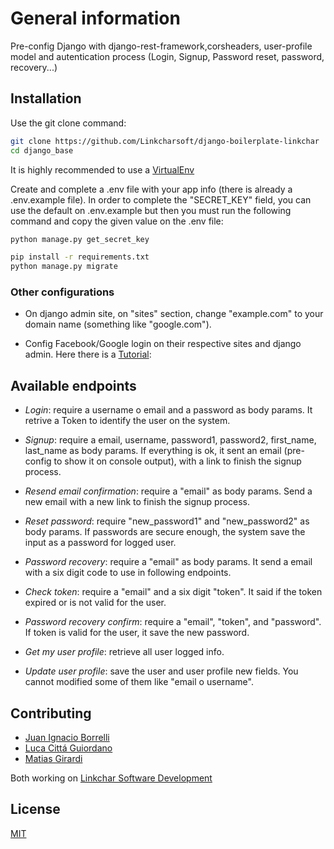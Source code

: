 # General information

Pre-config Django with django-rest-framework,corsheaders, user-profile model and autentication process (Login, Signup, Password reset, password, recovery...)
 
## Installation

Use the git clone command:

```bash
git clone https://github.com/Linkcharsoft/django-boilerplate-linkchar
cd django_base
```

It is highly recommended to use a [VirtualEnv](https://towardsdatascience.com/virtual-environments-104c62d48c54)

Create and complete a .env file with your app info (there is already a .env.example file).
In order to complete the "SECRET_KEY" field, you can use the default on .env.example but then you must run the following command and copy the given value on the .env file:
```bash
python manage.py get_secret_key
```

```bash
pip install -r requirements.txt
python manage.py migrate
```

### Other configurations

- On django admin site, on "sites" section, change "example.com" to your domain name (something like "google.com").

- Config Facebook/Google login on their respective sites and django admin. Here there is a [Tutorial](https://djangokatya.com/2020/08/12/another-django-all-auth-tutorial/):
 


## Available endpoints

- *Login*: require a username o email and a password as body params. It retrive a Token to identify the user on the system.

- *Signup*: require a email, username, password1, password2, first_name, last_name as body params. If everything is ok, it sent an email (pre-config to show it on console output), with a link to finish the signup process.

- *Resend email confirmation*: require a "email" as body params. Send a new email with a new link to finish the signup process.

- *Reset password*: require "new_password1" and "new_password2" as body params. If passwords are secure enough, the system save the input as a password for logged user.

- *Password recovery*: require a "email" as body params. It send a email with a six digit code to use in following endpoints.

- *Check token*: require a "email" and a six digit "token". It said if the token expired or is not valid for the user.

- *Password recovery confirm*: require a "email", "token", and "password". If token is valid for the user,  it save the new password. 

- *Get my user profile*: retrieve all user logged info.

- *Update user profile*: save the user and user profile new fields. You cannot modified some of them like "email o username".

## Contributing
- [Juan Ignacio Borrelli](https://www.linkedin.com/in/juan-ignacio-borrelli/)
- [Luca Cittá Guiordano](https://www.linkedin.com/in/lucacittagiordano/)
- [Matias Girardi](https://www.linkedin.com/in/matiasgirardi)

Both working on [Linkchar Software Development](https://linkchar.com/)


## License
[MIT](https://choosealicense.com/licenses/mit/)